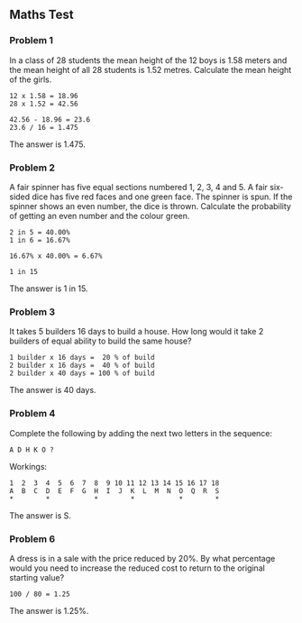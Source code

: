 ## Maths Test

### Problem 1

In a class of 28 students the mean height of the 12 boys is 1.58 meters and the mean height of all 28 students is 1.52 metres.
Calculate the mean height of the girls.

```
12 x 1.58 = 18.96
28 x 1.52 = 42.56 

42.56 - 18.96 = 23.6
23.6 / 16 = 1.475
```

The answer is 1.475.

### Problem 2

A fair spinner has five equal sections numbered 1, 2, 3, 4 and 5.
A fair six-sided dice has five red faces and one green face.
The spinner is spun.
If the spinner shows an even number, the dice is thrown.
Calculate the probability of getting an even number and the colour green.

```
2 in 5 = 40.00%
1 in 6 = 16.67%

16.67% x 40.00% = 6.67%

1 in 15

```

The answer is 1 in 15.

### Problem 3

It takes 5 builders 16 days to build a house.
How long would it take 2 builders of equal ability to build the same house?

```
1 builder x 16 days =  20 % of build
2 builder x 16 days =  40 % of build
2 builder x 40 days = 100 % of build
```

The answer is 40 days.


### Problem 4

Complete the following by adding the next two letters in the sequence: 

```
A D H K O ?
```

Workings:

```
1  2  3  4  5  6  7  8  9 10 11 12 13 14 15 16 17 18
A  B  C  D  E  F  G  H  I  J  K  L  M  N  O  Q  R  S
*        *           *        *           *        *
```

The answer is S.

### Problem 6

A dress is in a sale with the price reduced by 20%.
By what percentage would you need to increase the reduced cost to return to the original starting value?

```
100 / 80 = 1.25
```

The answer is 1.25%.
